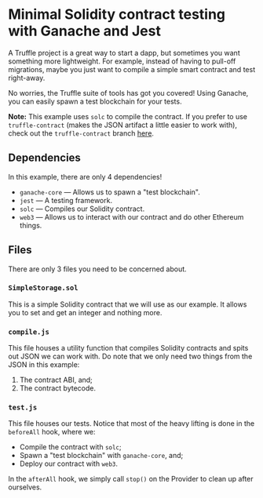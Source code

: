 # Minimal Solidity contract testing with Ganache and Jest

A Truffle project is a great way to start a dapp, but sometimes you want something more lightweight. For example, instead of having to pull-off migrations, maybe you just want to compile a simple smart contract and test right-away.

No worries, the Truffle suite of tools has got you covered! Using Ganache, you can easily spawn a test blockchain for your tests.

**Note:** This example uses `solc` to compile the contract. If you prefer to use `truffle-contract` (makes the JSON artifact a little easier to work with), check out the `truffle-contract` branch [here](https://github.com/adrianmcli/ganache-jest-example/tree/truffle-contract).

## Dependencies

In this example, there are only 4 dependencies!

- `ganache-core` — Allows us to spawn a "test blockchain".
- `jest` — A testing framework.
- `solc` — Compiles our Solidity contract.
- `web3` — Allows us to interact with our contract and do other Ethereum things.

## Files

There are only 3 files you need to be concerned about.

### `SimpleStorage.sol`

This is a simple Solidity contract that we will use as our example. It allows you to set and get an integer and nothing more.

### `compile.js`

This file houses a utility function that compiles Solidity contracts and spits out JSON we can work with. Do note that we only need two things from the JSON in this example:

1. The contract ABI, and;
2. The contract bytecode.

### `test.js`

This file houses our tests. Notice that most of the heavy lifting is done in the `beforeAll` hook, where we:

- Compile the contract with `solc`;
- Spawn a "test blockchain" with `ganache-core`, and;
- Deploy our contract with `web3`.

In the `afterAll` hook, we simply call `stop()` on the Provider to clean up after ourselves.
